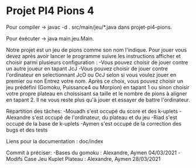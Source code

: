 # Projet PI4 Pions 4
Pour compiler -> javac -d . src/main/jeu/*.java dans projet-pi4-pions.

Pour éxécuter -> java main.jeu.Main.

Notre projet est un jeu de pions comme son nom l'indique. Pour jouer vous devez après avoir lancer le programme suivre les instructions afficher et choisir parmi plusieurs configuration : 
-Vous pouvez choisir de jouer contre un autre joueur en tapant JcJ
-Vous pouvez choisir de jouer contre l'ordinateur en selectionnant JcO ou OcJ selon si vous voulez jouer en premier ou non
Entrez votre nom.
Après ce choix, vous pouvez choisir un jeu prédéfini (Gomoku, Puissance4 ou Morpion) en tapant 1 ou sinon choisir votre propre plateau en choissisant sa taille et le nombre de pions à aligner en tapant 2.
Il ne vous reste plus qu'à jouer et essayer de battre l'ordinateur.

Répartition des tâches: 
-Mouadh s'est occupé du score et des k-uplets
-Alexandre s'est occupé de l'ordinateur, du plateau et du jeu
-Riad s'est occupé de la base de k-uplets
-Aymen s'est occupé de la correction des bugs et des tests

Liens pour la documentation : doc/index

Commit à préciser:
-Bases du gomoku : Alexandre, Aymen 04/03/2021
-Modifs Case Jeu Kuplet Plateau : Alexandre, Aymen 28/03/2021

